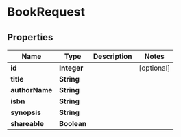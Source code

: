 

# BookRequest


## Properties

| Name | Type | Description | Notes |
|------------ | ------------- | ------------- | -------------|
|**id** | **Integer** |  |  [optional] |
|**title** | **String** |  |  |
|**authorName** | **String** |  |  |
|**isbn** | **String** |  |  |
|**synopsis** | **String** |  |  |
|**shareable** | **Boolean** |  |  |



